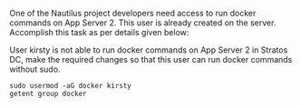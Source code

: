 One of the Nautilus project developers need access to run docker commands on App Server 2. This user is already created on the server. Accomplish this task as per details given below:

User kirsty is not able to run docker commands on App Server 2 in Stratos DC, make the required changes so that this user can run docker commands without sudo.

```
sudo usermod -aG docker kirsty
getent group docker
```